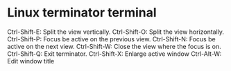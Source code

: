 # Linux terminator terminal

Ctrl-Shift-E: Split the view vertically.
Ctrl-Shift-O: Split the view horizontally.
Ctrl-Shift-P: Focus be active on the previous view.
Ctrl-Shift-N: Focus be active on the next view.
Ctrl-Shift-W: Close the view where the focus is on.
Ctrl-Shift-Q: Exit terminator.
Ctrl-Shift-X: Enlarge active window
Ctrl-Alt-W: Edit window title

